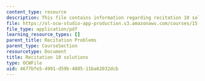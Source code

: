 ```yaml
---
content_type: resource
description: This file contains information regarding recitation 10 solutions.
file: https://ol-ocw-studio-app-production.s3.amazonaws.com/courses/15-053-optimization-methods-in-management-science-spring-2013/4677bfe54991d59b488511ba62032dcb_MIT15_053S13_rec10sol.pdf
file_type: application/pdf
learning_resource_types: []
parent_title: Recitation Problems
parent_type: CourseSection
resourcetype: Document
title: Recitation 10 solutions
type: OCWFile
uid: 4677bfe5-4991-d59b-4885-11ba62032dcb
---
```

